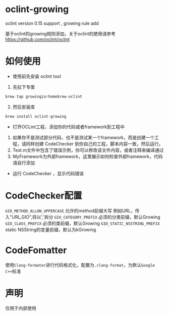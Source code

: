 # oclint-growing
oclint version 0.15 support , growing rule add

基于oclint的growing规则添加，关于oclint的使用请参考 https://github.com/oclint/oclint

# 如何使用

- 使用前先安装 oclint tool
1. 先拉下专案
```c
brew tap growingio/homebrew-oclint
```
2. 然后安装库
```c
brew install oclint-growing
```

- 打开OCLint工程，添加你的代码或者framework到工程中

1. 如果你不是测试部分代码，也不是测试某一个framework，而是创建一个工程，请同样创建 CodeChecker 到你自己的工程，脚本内容一致，然后运行。
2. Test.m文件中包含了错误示例，你可以修改该文件内容，或者注释来编译通过
3. MyFramework为外部framework，这里展示如何检查外部framework，代码请自行添加

- 运行 CodeChecker ，显示代码错误

# CodeChecker配置

`GIO_METHOD_ALLOW_UPPERCASE` 允许的method前缀大写 例如URL，传入"URL,GIO",将以','拆分
`GIO_CATEGORY_PREFIX` 必须的分类前缀，默认Growing
`GIO_CLASS_PREFIX` 必须的类前缀，默认Growing
`GIO_STATIC_NSSTRING_PREFIX` static NSString的变量前缀，默认为kGrowing



# CodeFomatter

使用`Clang-formater`进行代码格式化，配置为`.clang-format`，为默认`Google C++`标准

# 声明

仅用于内部使用


